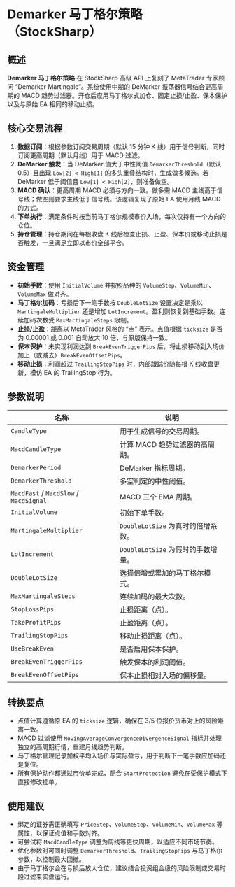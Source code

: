 # Demarker 马丁格尔策略（StockSharp）

## 概述
**Demarker 马丁格尔策略** 在 StockSharp 高级 API 上复刻了 MetaTrader 专家顾问 “Demarker Martingale”。系统使用中期的 DeMarker 振荡器信号结合更高周期的 MACD 趋势过滤器。开仓后应用马丁格尔式加仓、固定止损/止盈、保本保护以及与原始 EA 相同的移动止损。

## 核心交易流程
1. **数据订阅**：根据参数订阅交易周期（默认 15 分钟 K 线）用于信号判断，同时订阅更高周期（默认月线）用于 MACD 过滤。
2. **DeMarker 触发**：当 DeMarker 值大于中性阈值 `DemarkerThreshold`（默认 0.5）且出现 `Low[2] < High[1]` 的多头重叠结构时，生成做多候选。若 DeMarker 低于阈值且 `Low[1] < High[2]`，则准备做空。
3. **MACD 确认**：更高周期 MACD 必须与方向一致。做多需 MACD 主线高于信号线；做空则要求主线低于信号线。该逻辑复现了原始 EA 使用月线 MACD 的方式。
4. **下单执行**：满足条件时按当前马丁格尔规模市价入场，每次仅持有一个方向的仓位。
5. **持仓管理**：持仓期间在每根收盘 K 线后检查止损、止盈、保本价或移动止损是否触发，一旦满足立即以市价全部平仓。

## 资金管理
- **初始手数**：使用 `InitialVolume` 并按照品种的 `VolumeStep`、`VolumeMin`、`VolumeMax` 做对齐。
- **马丁格尔加码**：亏损后下一笔手数按 `DoubleLotSize` 设置决定是乘以 `MartingaleMultiplier` 还是增加 `LotIncrement`。盈利则恢复到基础手数。连续加码次数受 `MaxMartingaleSteps` 限制。
- **止损/止盈**：距离以 MetaTrader 风格的 “点” 表示。点值根据 `ticksize` 是否为 0.00001 或 0.001 自动放大 10 倍，与原版保持一致。
- **保本保护**：未实现利润达到 `BreakEvenTriggerPips` 后，将止损移动到入场价加上（或减去）`BreakEvenOffsetPips`。
- **移动止损**：利润超过 `TrailingStopPips` 时，内部跟踪价随每根 K 线收盘更新，模仿 EA 的 TrailingStop 行为。

## 参数说明
| 名称 | 说明 |
| --- | --- |
| `CandleType` | 用于生成信号的交易周期。 |
| `MacdCandleType` | 计算 MACD 趋势过滤器的高周期。 |
| `DemarkerPeriod` | DeMarker 指标周期。 |
| `DemarkerThreshold` | 多空判定的中性阈值。 |
| `MacdFast` / `MacdSlow` / `MacdSignal` | MACD 三个 EMA 周期。 |
| `InitialVolume` | 初始下单手数。 |
| `MartingaleMultiplier` | `DoubleLotSize` 为真时的倍增系数。 |
| `LotIncrement` | `DoubleLotSize` 为假时的手数增量。 |
| `DoubleLotSize` | 选择倍增或累加的马丁格尔模式。 |
| `MaxMartingaleSteps` | 连续加码的最大次数。 |
| `StopLossPips` | 止损距离（点）。 |
| `TakeProfitPips` | 止盈距离（点）。 |
| `TrailingStopPips` | 移动止损距离（点）。 |
| `UseBreakEven` | 是否启用保本保护。 |
| `BreakEvenTriggerPips` | 触发保本的利润阈值。 |
| `BreakEvenOffsetPips` | 保本止损相对入场的偏移量。 |

## 转换要点
- 点值计算遵循原 EA 的 `ticksize` 逻辑，确保在 3/5 位报价货币对上的风险距离一致。
- MACD 过滤使用 `MovingAverageConvergenceDivergenceSignal` 指标并处理独立的高周期行情，重建月线趋势判断。
- 马丁格尔管理记录加权平均入场价与实际盈亏，用于判断下一笔手数应加码还是复位。
- 所有保护动作都通过市价单完成，配合 `StartProtection` 避免在受保护模式下直接修改挂单。

## 使用建议
- 绑定的证券需正确填写 `PriceStep`、`VolumeStep`、`VolumeMin`、`VolumeMax` 等属性，以保证点值和手数对齐。
- 可尝试将 `MacdCandleType` 调整为周线等更快周期，以适应不同市场节奏。
- 优化参数时可同时调整 `DemarkerThreshold`、`TrailingStopPips` 与马丁格尔参数，以控制最大回撤。
- 由于马丁格尔会在亏损后放大仓位，建议结合投资组合级的风险限制或交易时段过滤来实盘运行。
